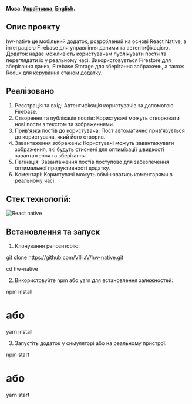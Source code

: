 **Мова: [Українська](README.md), [English](README.en.md).**

## Опис проекту

hw-native це мобільний додаток, розроблений на основі React Native, з інтеграцією Firebase для управління даними та
автентифікацією. Додаток надає можливість користувачам публікувати пости та переглядати їх у реальному часі.
Використовується Firestore для зберігання даних, Firebase Storage для зберігання зображень, а також Redux для керування
станом додатку.

## Реалізовано

1. Реєстрація та вхід: Автентифікація користувачів за допомогою Firebase.
2. Створення та публікація постів: Користувачі можуть створювати нові пости з текстом та зображеннями.
3. Прив'язка постів до користувача: Пост автоматично прив'язується до користувача, який його створив.
4. Завантаження зображень: Користувачі можуть завантажувати зображення, які будуть стиснені для оптимізації швидкості
   завантаження та зберігання.
5. Пагінація: Завантаження постів поступово для забезпечення оптимальної продуктивності додатку.
6. Коментарі: Користувачі можуть обмінюватись коментарями в реальному часі.

## Стек технологій:

![React native](https://img.shields.io/badge/react-%2361DAFB?style=for-the-badge&logo=React-native&logoColor=white)

## Встановлення та запуск

1. Клонування репозиторію:

git clone https://github.com/VIlliaV/hw-native.git

cd hw-native

2. Використовуйте npm або yarn для встановлення залежностей:

npm install

# або

yarn install

3. Запустіть додаток у симуляторі або на реальному пристрої:

npm start

# або

yarn start
